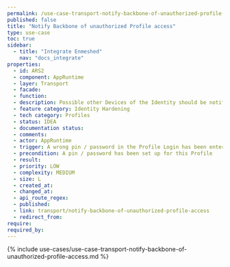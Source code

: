 ```yaml
---
permalink: /use-case-transport-notify-backbone-of-unauthorized-profile-access
published: false
title: "Notify Backbone of unauthorized Profile access"
type: use-case
toc: true
sidebar:
  - title: "Integrate Enmeshed"
    nav: "docs_integrate"
properties:
  - id: ARS2
  - component: AppRuntime
  - layer: Transport
  - facade:
  - function:
  - description: Possible other Devices of the Identity should be notified, if the pin or password has been wrongly entered multiple times. This notification could happen by the use of the Backbone, in addition to a possible central tracking of failed login attempts on Devices.
  - feature category: Identity Hardening
  - tech category: Profiles
  - status: IDEA
  - documentation status:
  - comments:
  - actor: AppRuntime
  - trigger: A wrong pin / password in the Profile Login has been entered multiple times
  - precondition: A pin / password has been set up for this Profile
  - result:
  - priority: LOW
  - complexity: MEDIUM
  - size: L
  - created_at:
  - changed_at:
  - api_route_regex:
  - published:
  - link: transport/notify-backbone-of-unauthorized-profile-access
  - redirect_from:
require:
required_by:
---
```


{% include use-cases/use-case-transport-notify-backbone-of-unauthorized-profile-access.md %}
